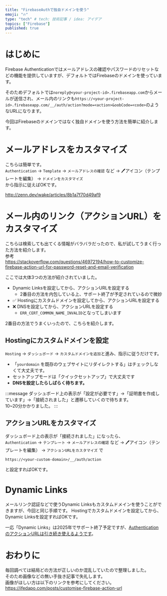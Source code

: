 ```yaml
---
title: "FirebaseAuthで独自ドメインを使う"
emoji: "🔥"
type: "tech" # tech: 技術記事 / idea: アイデア
topics: ["Firebase"]
published: true
---
```


# はじめに
Firebase Authenticationではメールアドレスの確認やパスワードのリセットなどの機能を提供していますが、デフォルトではFirebaseのドメインを使っています。

そのためデフォルトでは`noreply@<your-project-id>.firebaseapp.com`からメールが送信され、メール内のリンクも`https://<your-project-id>.firebaseapp.com/__/auth/action?mode=<action>&oobCode=<code>`のようなURLになります。

今回はFirebaseのドメインではなく独自ドメインを使う方法を簡単に紹介します。

# メールアドレスをカスタマイズ
こちらは簡単です。  
`Authentication` → `Template` → `メールアドレスの確認` など → 🖊アイコン（テンプレートを編集） → `ドメインをカスタマイズ`  
から指示に従えばOKです。  

http://zenn.dev/wake/articles/8b1a7f70d49af9

# メール内のリンク（アクションURL）をカスタマイズ
こちらは検索しても出てくる情報がバラバラだったので、私が試してうまく行った方法を紹介します。  
参考  
https://stackoverflow.com/questions/46972194/how-to-customize-firebase-action-url-for-password-reset-and-email-verification

ここでは大体3つの方法が紹介されていました。
* Dynamic Linksを設定してから、アクションURLを設定する
	* 2番目の方法を内包している上、サポート終了が予定されているので微妙
* ✅ Hostingにカスタムドメインを設定してから、アクションURLを設定する
* ❌ DNSを設定してから、アクションURLを設定する
	* `ERR_CERT_COMMON_NAME_INVALID`となってしまいます

2番目の方法でうまくいったので、こちらを紹介します。  

## Hostingにカスタムドメインを設定
`Hosting` → `ダッシュボード` → `カスタムドメインを追加`と進み、指示に従うだけです。  
* 「`yourdomain` を既存のウェブサイトにリダイレクトする」はチェックしなくて大丈夫です。  
* セットアップモードは「クイックセットアップ」で大丈夫です  
* **DNSを設定したらしばらく待ちます。**  

:::message
ダッシュボード上の表示が「設定が必要です」→「証明書を作成しています」→「接続されました」と遷移していくので待ちます。  
10~20分かかりました。
:::

## アクションURLをカスタマイズ
ダッシュボード上の表示が「接続されました」になったら、  
`Authentication` → `テンプレート` → `メールアドレスの確認` など → 🖊アイコン（テンプレートを編集） → `アクションURLをカスタマイズ` で
```
https://<your-custom-domain>/__/auth/action
```
と設定すればOKです。

# Dynamic Links
メールリンク認証などで使うDynamic Linksもカスタムドメインを使うことができますが、今回と同じ手順です。
Hostingでカスタムドメインを設定してから、Dynamic Linksを設定すればOKです。

一応「Dynamic Links」は2025年でサポート終了予定ですが、[AuthenticationのアクションURLは引き続き使えるようです](https://firebase.google.com/support/dynamic-links-faq?hl=ja#i_only_use_dynamic_links_for_firebase_authentication_will_email_link_authentication_in_firebase_authentication_continue_to_work)。

# おわりに
毎回調べては結局どの方法が正しいのか混乱していたので整理しました。  
そのため画像などの無い手抜き記事で失礼します。  
画像がほしい方は以下のリンクを参考にしてください。  
https://ifedapo.com/posts/customise-firebase-action-url